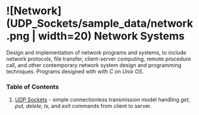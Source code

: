 # ![Network](UDP_Sockets/sample_data/network.png | width=20) Network Systems
Design and implementation of network programs and systems, to include network protocols, file transfer, client-server computing, remote procedure call, and other contemporary network system design and programming techniques. Programs designed with with *C* on *Unix OS*.

### Table of Contents
1. [UDP Sockets](UDP_Sockets) - simple connectionless transmission model handling *get, put, delete, ls,* and *exit* commands from client to server.
